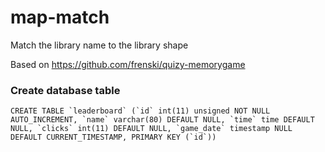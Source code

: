 # map-match
Match the library name to the library shape

Based on https://github.com/frenski/quizy-memorygame

### Create database table
    CREATE TABLE `leaderboard` (`id` int(11) unsigned NOT NULL AUTO_INCREMENT, `name` varchar(80) DEFAULT NULL, `time` time DEFAULT NULL, `clicks` int(11) DEFAULT NULL, `game_date` timestamp NULL DEFAULT CURRENT_TIMESTAMP, PRIMARY KEY (`id`))

